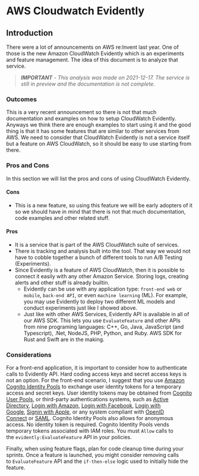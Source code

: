 # AWS Cloudwatch Evidently

## Introduction

There were a lot of announcements on AWS re:Invent last year. One of those is the new Amazon CloudWatch Evidently which is an experiments and feature management. The idea of this document is to analyze that service.

> ***IMPORTANT** - This analysis was made on 2021-12-17. The service is still in preview and the documentation is not complete.*

### Outcomes

This is a very recent announcement so there is not that much documentation and examples on how to setup CloudWatch Evidently. Anyways we think there are enough examples to start using it and the good thing is that it has some features that are similar to other services from AWS. We need to consider that CloudWatch Evidently is not a service itself but a feature on AWS CloudWatch, so it should be easy to use starting from there.

### Pros and Cons

In this section we will list the pros and cons of using CloudWatch Evidently.

#### Cons

- This is a new feature, so using this feature we will be early adopters of it so we should have in mind that there is not that much documentation, code examples and other related stuff.

#### Pros

- It is a service that is part of the AWS CloudWatch suite of services.
- There is tracking and analysis built into the tool. That way we would not have to cobble together a bunch of different tools to run A/B Testing (Experiments).
- Since Evidently is a feature of AWS CloudWatch, then it is possible to connect it easily with any other Amazon Service. Storing logs, creating alerts and other stuff is already builtin.
  - Evidently can be use with any application type: `front-end web` or `mobile`, `back-end API`, or even `machine learning` (ML). For example, you may use Evidently to deploy two different ML models and conduct experiments just like I showed above.
  - Just like with other AWS Services, Evidently API is available in all of our AWS SDK. This lets you use `EvaluateFeature` and other APIs from nine programing languages: C++, Go, Java, JavaScript (and Typescript), .Net, NodeJS, PHP, Python, and Ruby. AWS SDK for Rust and Swift are in the making.

### Considerations

For a front-end application, it is important to consider how to authenticate calls to Evidently API. Hard coding access keys and secret access keys is not an option. For the front-end scenario, I suggest that you use [Amazon Cognito Identity Pools](https://docs.aws.amazon.com/cognito/latest/developerguide/identity-pools.html) to exchange user identity tokens for a temporary access and secret keys. User identity tokens may be obtained from [Cognito User Pools](https://docs.aws.amazon.com/cognito/latest/developerguide/cognito-user-identity-pools.html), or third-party authentications systems, such as [Active Directory](https://azure.microsoft.com/en-us/services/active-directory/), [Login with Amazon](https://developer.amazon.com/apps-and-games/login-with-amazon), [Login with Facebook](https://developers.facebook.com/docs/facebook-login/), [Login with Google](https://developers.google.com/identity/sign-in/web/sign-in), [Signin with Apple](https://developer.apple.com/sign-in-with-apple/), or any system compliant with [OpenID Connect](https://openid.net/connect/) or [SAML](https://en.wikipedia.org/wiki/Security_Assertion_Markup_Language). Cognito Identity Pools also allows for anonymous access. No identity token is required. Cognito Identity Pools vends temporary tokens associated with IAM roles. You must `Allow` calls to the `evidently:EvaluateFeature` API in your policies.

Finally, when using feature flags, plan for code cleanup time during your sprints. Once a feature is launched, you might consider removing calls to `EvaluateFeature` API and the `if-then-else` logic used to initially hide the feature.

